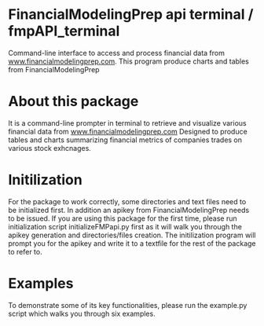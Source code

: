 # FinancialModelingPrep api terminal / fmpAPI_terminal
Command-line interface to access and process financial data from www.financialmodelingprep.com. 
This program produce charts and tables from FinancialModelingPrep

# About this package
It is a command-line prompter in terminal to retrieve and visualize various financial data from www.financialmodelingprep.com
Designed to produce tables and charts summarizing financial metrics of companies trades on various stock exhcnages. 

# Initilization
For the package to work correctly, some directories and text files need to be initialized first. In addition an apikey from 
FinancialModelingPrep needs to be issued. If you are using this package for the first time, please run initialization script initializeFMPapi.py first 
as it will walk you through the apikey generation and directories/files creation. The initilization program will prompt you for the apikey and write it to a textfile for the rest of the package to refer to. 

# Examples
To demonstrate some of its key functionalities, please run the example.py script which walks you through six examples.
